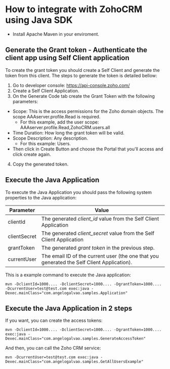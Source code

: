 # How to integrate with ZohoCRM using Java SDK

- Install Apache Maven in your enviroment. 

## Generate the Grant token - Authenticate the client app using Self Client application

To create the grant token you should create a Self Client and generate the token from this client. The steps to generate the token is detailed bellow:

1. Go to developer console: https://api-console.zoho.com/
2. Create a Self Client Application. 
3. On the Generate Code tab create the Grant Token with the following parameters:

- Scope: This is the access permissions for the Zoho domain objects. The scope AAAserver.profile.Read is required. 
  - For this example, add the user scope: AAAserver.profile.Read,ZohoCRM.users.all
- Time Duration: How long the grant token will be valid.
- Scope Description: Any description.
  - For this example: Users.
- Then click in Create Button and choose the Portal that you'll access and click create again.

4. Copy the generated token. 

## Execute the Java Application

To execute the Java Application you should pass the following system properties to the Java application:

Parameter | Value
--------- | -----
clientId | The generated *client_id* value from the Self Client Application
clientSecret | The generated *client_secret* value from the Self Client Application
grantToken | The generated *grant token*  in the previous step.
currentUser | The email ID of the current user (the one that you generated the Self Client Application).

This is a example command to execute the Java application:

```
mvn -DclientId=1000.... -DclientSecret=1000.... -DgrantToken=1000.... -DcurrentUser=test@test.com exec:java -Dexec.mainClass="com.angelogalvao.samples.Application"
```

## Execute the Java Application in 2 steps

If you want, you can  create the access tokens: 

```
mvn -DclientId=1000.... -DclientSecret=1000.... -DgrantToken=1000.... exec:java -Dexec.mainClass="com.angelogalvao.samples.GenerateAccessToken"
```

And then, you can call the Zoho CRM service:

```
mvn -DcurrentUser=test@test.com exec:java -Dexec.mainClass="com.angelogalvao.samples.GetAllUsersExample"
```
